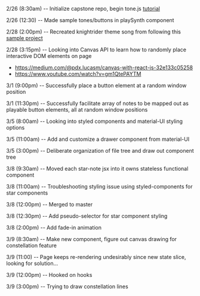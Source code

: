 2/26 (8:30am) -- Initialize capstone repo, begin tone.js [tutorial](https://tonejs.github.io/)

2/26 (12:30) -- Made sample tones/buttons in playSynth component 

2/28 (2:00pm) -- Recreated knightrider theme song from following this [sample project](https://medium.com/dev-red/tutorial-lets-make-music-with-javascript-and-tone-js-f6ac39d95b8c)

2/28 (3:15pm) -- Looking into Canvas API to learn how to randomly place interactive DOM elements on page 
- https://medium.com/@pdx.lucasm/canvas-with-react-js-32e133c05258
- https://www.youtube.com/watch?v=gm1QtePAYTM 

3/1 (9:00pm) -- Successfully place a button element at a random window position

3/1 (11:30pm) -- Successfully facilitate array of notes to be mapped out as playable button elements, all at random window positions

3/5 (8:00am) -- Looking into styled components and material-UI styling options

3/5 (11:00am) -- Add and customize a drawer component from material-UI

3/5 (3:00pm) -- Deliberate organization of file tree and draw out component tree

3/8 (9:30am) -- Moved each star-note jsx into it owns stateless functional component

3/8 (11:00am) -- Troubleshooting styling issue using styled-components for star components

3/8 (12:00pm) -- Merged to master

3/8 (12:30pm) -- Add pseudo-selector for star component styling

3/8 (2:00pm) -- Add fade-in animation

3/9 (8:30am) -- Make new component, figure out canvas drawing for constellation feature

3/9 (11:00) -- Page keeps re-rendering undesirably since new state slice, looking for solution...

3/9 (12:00pm) -- Hooked on hooks

3/9 (3:00pm) -- Trying to draw constellation lines